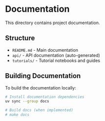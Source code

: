 # Documentation

This directory contains project documentation.

## Structure

- `README.md` - Main documentation
- `api/` - API documentation (auto-generated)
- `tutorials/` - Tutorial notebooks and guides

## Building Documentation

To build the documentation locally:

```bash
# Install documentation dependencies
uv sync --group docs

# Build docs (when implemented)
# make docs
```
